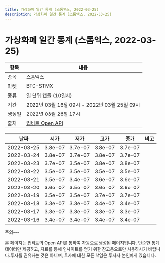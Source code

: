 ```yaml
---
title: 가상화폐 일간 통계 (스톰엑스, 2022-03-25)
description: 가상화폐 일간 통계 (스톰엑스, 2022-03-25)
---
```


가상화폐 일간 통계 (스톰엑스, 2022-03-25)
===

|항목|내용|
|--|--|
|종목|스톰엑스|
|마켓|BTC-STMX|
|종류|일 단위 캔들 (10일치)|
|기간|2022년 03월 16일 09시 - 2022년 03월 25일 09시|
|생성일|2022년 03월 26일 17시|
|출처|[업비트 Open API](https://docs.upbit.com)|


|날짜|시가|저가|고가|종가|비고|
|--|--|--|--|--|--|
|2022-03-25|3.8e-07|3.7e-07|3.8e-07|3.7e-07|    |
|2022-03-24|3.8e-07|3.7e-07|3.8e-07|3.7e-07|    |
|2022-03-23|3.7e-07|3.5e-07|3.8e-07|3.8e-07|    |
|2022-03-22|3.5e-07|3.5e-07|3.5e-07|3.5e-07|    |
|2022-03-21|3.5e-07|3.4e-07|3.6e-07|3.6e-07|    |
|2022-03-20|3.6e-07|3.5e-07|3.6e-07|3.6e-07|    |
|2022-03-19|3.5e-07|3.5e-07|3.7e-07|3.7e-07|    |
|2022-03-18|3.3e-07|3.3e-07|3.4e-07|3.4e-07|    |
|2022-03-17|3.3e-07|3.3e-07|3.3e-07|3.3e-07|    |
|2022-03-16|3.4e-07|3.4e-07|3.4e-07|3.4e-07|    |


주의---

본 페이지는 업비트의 Open API를 통하여 자동으로 생성된 페이지입니다. 단순한 통계 데이터만 제공하고, 자료를 통해 인사이트를 얻기 위한 참고용으로만 사용하시기 바랍니다.투자를 권유하는 것은 아니며, 투자에 대한 모든 책임은 투자자 본인에게 있습니다.